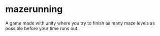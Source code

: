# mazerunning
A game made with unity where you try to finish as many maze levels as possible before your time runs out.
